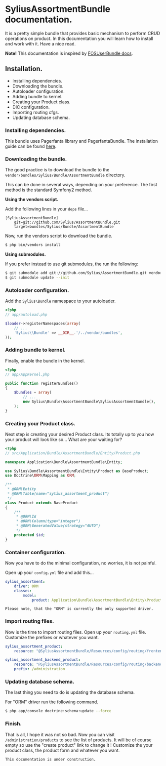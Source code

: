 SyliusAssortmentBundle documentation.
=====================================

It is a pretty simple bundle that provides basic mechanism to perform CRUD operations on product. In this documentation you will learn how to install and work with it. Have a nice read.

**Note!** This documentation is inspired by [FOSUserBundle docs](https://github.com/FriendsOfSymfony/FOSUserBundle/blob/master/Resources/doc/index.md).

Installation.
-------------

+ Installing dependencies.
+ Downloading the bundle.
+ Autoloader configuration.
+ Adding bundle to kernel.
+ Creating your Product class.
+ DIC configuration.
+ Importing routing cfgs.
+ Updating database schema.

### Installing dependencies.

This bundle uses Pagerfanta library and PagerfantaBundle.
The installation guide can be found [here](https://github.com/whiteoctober/WhiteOctoberPagerfantaBundle).

### Downloading the bundle.

The good practice is to download the bundle to the `vendor/bundles/Sylius/Bundle/AssortmentBundle` directory.

This can be done in several ways, depending on your preference. The first
method is the standard Symfony2 method.

**Using the vendors script.**

Add the following lines in your `deps` file...

```
[SyliusAssortmentBundle]
    git=git://github.com/Sylius/AssortmentBundle.git
    target=bundles/Sylius/Bundle/AssortmentBundle
```

Now, run the vendors script to download the bundle.

``` bash
$ php bin/vendors install
```

**Using submodules.**

If you prefer instead to use git submodules, the run the following:

``` bash
$ git submodule add git://github.com/Sylius/AssortmentBundle.git vendor/bundles/Sylius/Bundle/AssortmentBundle
$ git submodule update --init
```

### Autoloader configuration.

Add the `Sylius\Bundle` namespace to your autoloader.

``` php
<?php
// app/autoload.php

$loader->registerNamespaces(array(
    // ...
    'Sylius\\Bundle' => __DIR__.'/../vendor/bundles',
));
```

### Adding bundle to kernel.

Finally, enable the bundle in the kernel.

``` php
<?php
// app/AppKernel.php

public function registerBundles()
{
    $bundles = array(
        // ...
        new Sylius\Bundle\AssortmentBundle\SyliusAssortmentBundle(),
    );
}
```
### Creating your Product class.

Next step is creating your desired Product class. Its totally up to you how your product will look like so...
What are your waiting for?

``` php
<?php
// src/Application/Bundle/AssortmentBundle/Entity/Product.php

namespace Application\Bundle\AssortmentBundle\Entity;

use Sylius\Bundle\AssortmentBundle\Entity\Product as BaseProduct;
use Doctrine\ORM\Mapping as ORM;

/**
 * @ORM\Entity
 * @ORM\Table(name="sylius_assortment_product")
 */
class Product extends BaseProduct
{
    /**
     * @ORM\Id
     * @ORM\Column(type="integer")
     * @ORM\GeneratedValue(strategy="AUTO")
     */
    protected $id;
}
```

### Container configuration.

Now you have to do the minimal configuration, no worries, it is not painful.

Open up your `config.yml` file and add this...

``` yaml
sylius_assortment:
    driver: ORM
    classes:
        model:
            product: Application\Bundle\AssortmentBundle\Entity\Product
```

`Please note, that the "ORM" is currently the only supported driver.`

### Import routing files.

Now is the time to import routing files. Open up your `routing.yml` file. Customize the prefixes or whatever you want.

``` yaml
sylius_assortment_product:
    resource: "@SyliusAssortmentBundle/Resources/config/routing/frontend/product.yml"

sylius_assortment_backend_product:
    resource: "@SyliusAssortmentBundle/Resources/config/routing/backend/product.yml"
    prefix: /administration
```

### Updating database schema.

The last thing you need to do is updating the database schema.

For "ORM" driver run the following command.

``` bash
$ php app/console doctrine:schema:update --force
```

### Finish.

That is all, I hope it was not so bad.
Now you can visit `/administration/products` to see the list of products.
It will be of course empty so use the "create product" link to change it !
Customize the your product class, the product form and whatever you want.

`This documentation is under construction.`
